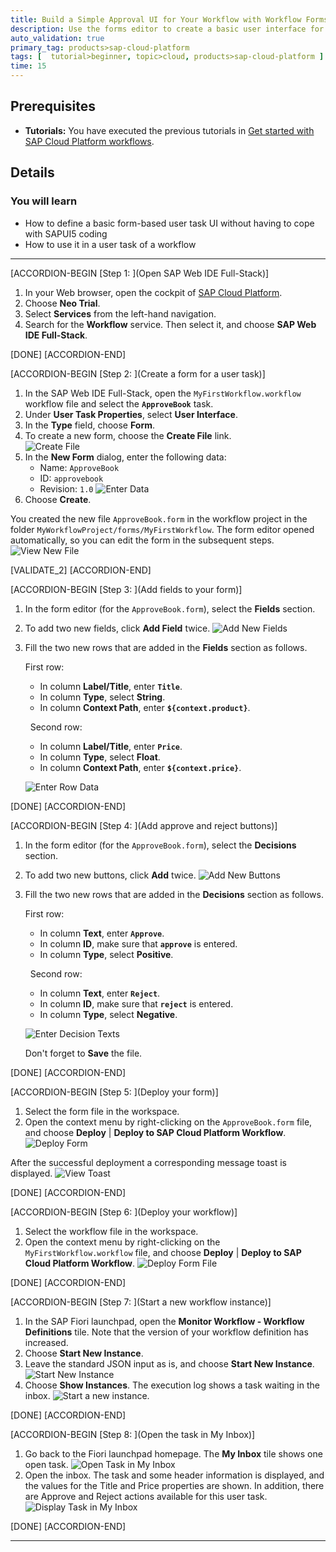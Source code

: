 ```yaml
---
title: Build a Simple Approval UI for Your Workflow with Workflow Forms
description: Use the forms editor to create a basic user interface for your user task workflow.
auto_validation: true
primary_tag: products>sap-cloud-platform
tags: [  tutorial>beginner, topic>cloud, products>sap-cloud-platform ]
time: 15
---
```


## Prerequisites  
- **Tutorials:** You have executed the previous tutorials in [Get started with SAP Cloud Platform workflows](https://www.sap.com/developer/groups/cp-workflow-service.html).

## Details
### You will learn  
  - How to define a basic form-based user task UI without having to cope with SAPUI5 coding
  - How to use it in a user task of a workflow


---
[ACCORDION-BEGIN [Step 1: ](Open SAP Web IDE Full-Stack)]
1. In your Web browser, open the cockpit of [SAP Cloud Platform](https://account.hanatrial.ondemand.com/cockpit).
2. Choose **Neo Trial**.
3. Select **Services** from the left-hand navigation.
4. Search for the **Workflow** service. Then select it, and choose **SAP Web IDE Full-Stack**.

[DONE]
[ACCORDION-END]

[ACCORDION-BEGIN [Step 2: ](Create a form for a user task)]

1. In the SAP Web IDE Full-Stack, open the ``MyFirstWorkflow.workflow`` workflow file and select the **`ApproveBook`** task.
2. Under **User Task Properties**, select **User Interface**.
3. In the **Type** field, choose **Form**.
4. To create a new form, choose the **Create File** link.  
   ![Create File](create-file-link2.png)
5. In the **New Form** dialog, enter the following data:
      - Name: `ApproveBook`
      - ID: `approvebook`
      - Revision: `1.0`
   ![Enter Data](new-form-dialog2.png)
6. Choose **Create**.

  You created the new file ``ApproveBook.form`` in the workflow project in the folder ``MyWorkflowProject/forms/MyFirstWorkflow``. The form editor opened automatically, so you can edit the form in the subsequent steps.
  ![View New File](new-file.png)

[VALIDATE_2]
[ACCORDION-END]

[ACCORDION-BEGIN [Step 3: ](Add fields to your form)]

1. In the form editor (for the ``ApproveBook.form``), select the **Fields** section.
2. To add two new fields, click **Add Field** twice.
   ![Add New Fields](add-fields-editable.png)
3. Fill the two new rows that are added in the **Fields** section as follows.

    First row:

      - In column **Label/Title**, enter **`Title`**.
      - In column **Type**, select **String**.
      - In column **Context Path**, enter **`${context.product}`**.      

    &nbsp;
    Second row:

      - In column **Label/Title**, enter **`Price`**.
      - In column **Type**, select **Float**.
      - In column **Context Path**, enter **`${context.price}`**.

   ![Enter Row Data](enter-row-data-fields.png)


[DONE]
[ACCORDION-END]

[ACCORDION-BEGIN [Step 4: ](Add approve and reject buttons)]

1. In the form editor (for the ``ApproveBook.form``), select the **Decisions** section.
2. To add two new buttons, click **Add** twice.
   ![Add New Buttons](add-buttons-fields.png)
3. Fill the two new rows that are added in the **Decisions** section as follows.

    First row:

      - In column **Text**, enter **`Approve`**.
      - In column **ID**, make sure that **`approve`** is entered.
      - In column **Type**, select **Positive**.

    &nbsp;
    Second row:

      - In column **Text**, enter **`Reject`**.
      - In column **ID**, make sure that **`reject`** is entered.
      - In column **Type**, select **Negative**.

   ![Enter Decision Texts](create-decision-texts.png)

   Don't forget to **Save** the file.

[DONE]
[ACCORDION-END]

[ACCORDION-BEGIN [Step 5: ](Deploy your form)]

1. Select the form file in the workspace.
2. Open the context menu by right-clicking on the ``ApproveBook.form`` file, and choose **Deploy** | **Deploy to SAP Cloud Platform Workflow**.
![Deploy Form](deploy-form-file.png)

After the successful deployment a corresponding message toast is displayed.
![View Toast](success-toast.png)

[DONE]
[ACCORDION-END]

[ACCORDION-BEGIN [Step 6: ](Deploy your workflow)]

1. Select the workflow file in the workspace.
2. Open the context menu by right-clicking on the ``MyFirstWorkflow.workflow`` file, and choose **Deploy** | **Deploy to SAP Cloud Platform Workflow**.
![Deploy Form File](deploy-workflow-file.png)

[DONE]
[ACCORDION-END]

[ACCORDION-BEGIN [Step 7: ](Start a new workflow instance)]
1. In the SAP Fiori launchpad, open the **Monitor Workflow - Workflow Definitions** tile.
   Note that the version of your workflow definition has increased.
2. Choose **Start New Instance**.
3. Leave the standard JSON input as is, and choose **Start New Instance**.
![Start New Instance](start-new-instance.png)
4. Choose **Show Instances**.
   The execution log shows a task waiting in the inbox.
![Start a new instance.](start-second-instance.png)

[DONE]
[ACCORDION-END]

[ACCORDION-BEGIN [Step 8: ](Open the task in My Inbox)]
1. Go back to the Fiori launchpad homepage. The **My Inbox** tile shows one open task.
   ![Open Task in My Inbox](open-task.png)
2. Open the inbox. The task and some header information is displayed, and the values for the Title and Price properties are shown. In addition, there are Approve and Reject actions available for this user task.
![Display Task in My Inbox](form-task-inbox2.png)

[DONE]
[ACCORDION-END]



---
